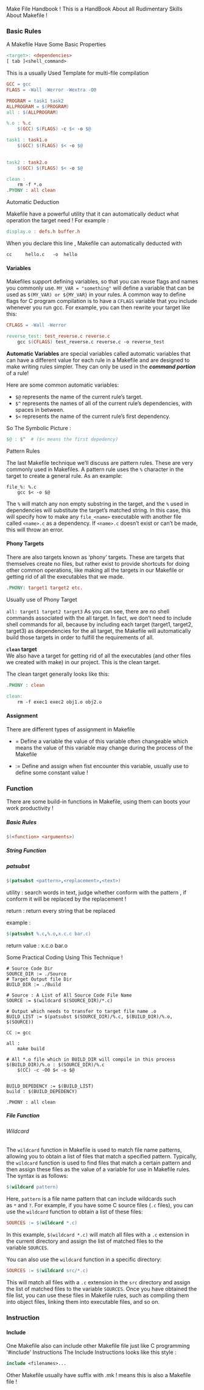 
Make File Handbook !
This is a HandBook About all Rudimentary Skills About Makefile !


### Basic Rules

A Makefile Have Some Basic Properties 
```Makefile
<target>: <dependencies>
[ tab ]<shell_command>
```


This is a usually Used Template for multi-file compilation
```Makefile
GCC = gcc
FLAGS = -Wall -Werror -Wextra -O0

PROGRAM = task1 task2
ALLPROGRAM = $(PROGRAM)
all : $(ALLPROGRAM)

%.o : %.c
	$(GCC) $(FLAGS) -c $< -o $@

task1 : task1.o
	$(GCC) $(FLAGS) $< -o $@

  
task2 : task2.o
	$(GCC) $(FLAGS) $< -o $@

clean :
	rm -f *.o
.PYONY : all clean
```

Automatic Deduction

Makefile have a powerful utility that it can automatically deduct what operation the target need !
For example : 
```Makefile
display.o : defs.h buffer.h
```
When you declare this line , Makefile can automatically deducted with
```shell
cc     hello.c   -o  hello
```


#### Variables

Makefiles support defining variables, so that you can reuse flags and names you commonly use. `MY_VAR = "something"` will define a variable that can be used as `$(MY_VAR) or ${MY_VAR}` in your rules. A common way to define flags for C program compilation is to have a `CFLAGS` variable that you include whenever you run gcc. For example, you can then rewrite your target like this:

```Makefile
CFLAGS = -Wall -Werror

reverse_test: test_reverse.c reverse.c
    gcc $(CFLAGS) test_reverse.c reverse.c -o reverse_test
```

**Automatic Variables** are special variables called automatic variables that can have a different value for each rule in a Makefile and are designed to make writing rules simpler. They can only be used in the ***command portion*** of a rule!

Here are some common automatic variables:
- `$@` represents the name of the current rule’s target.  
- `$^` represents the names of all of the current rule’s dependencies, with spaces in between.  
- `$<` represents the name of the current rule’s first dependency.

So The Symbolic Picture : 
```Makefile
$@ : $^  # ($< means the first depedency)
```

Pattern Rules

The last Makefile technique we’ll discuss are pattern rules. These are very commonly used in Makefiles. A pattern rule uses the `%` character in the target to create a general rule. As an example:

```
file_%: %.c
    gcc $< -o $@
```

The `%` will match any non empty substring in the target, and the `%` used in dependencies will substitute the target’s matched string. In this case, this will specify how to make any `file_<name>` executable with another file called `<name>.c` as a dependency. If `<name>.c` doesn’t exist or can’t be made, this will throw an error.

#### Phony Targets

There are also targets known as ‘phony’ targets. These are targets that themselves create no files, but rather exist to provide shortcuts for doing other common operations, like making all the targets in our Makefile or getting rid of all the executables that we made.
```Makefile
.PHONY: target1 target2 etc.
```

Usually use of Phony Target

`all: target1 target2 target3`
As you can see, there are no shell commands associated with the all target. In fact, we don’t need to include shell commands for all, because by including each target (target1, target2, target3) as dependencies for the all target, the Makefile will automatically build those targets in order to fulfill the requirements of all.

**`clean` target**  
We also have a target for getting rid of all the executables (and other files we created with make) in our project. This is the clean target.

The clean target generally looks like this:

```Makefile
.PHONY : clean

clean:
    rm -f exec1 exec2 obj1.o obj2.o
```


#### Assignment

There are different types of assignment in Makefile

- = Define a variable the value of this variable often changeable which means the value of this variable may change during the process of the Makefile 

- := Define and assign when fist encounter this variable, usually use to define some constant value ! 


### Function 

There are some build-in functions in Makefile, using them can boots your work productivity !

##### Basic Rules

```Makefile
$(<function> <arguments>)
```


##### String Function

##### patsubst
```Makefile
$(patsubst <pattern>,<replacement>,<text>)
```
utility : search words in text, judge whether conform with the pattern , if conform it will be replaced by the replacement !

return : return every string that be replaced

example : 
```Makefile
$(patsubst %.c,%.o,x.c.c bar.c)
```
return value : x.c.o bar.o


Some Practical Coding Using This Technique !
```shell
# Source Code Dir
SOURCE_DIR := ./Source
# Target Output file Dir
BUILD_DIR := ./Build

# Source : A List of All Source Code File Name
SOURCE := $(wildcard $(SOURCE_DIR)/*.c)

# Output which needs to transfer to target file name .o
BUILD_LIST := $(patsubst $(SOURCE_DIR)/%.c, $(BUILD_DIR)/%.o, $(SOURCE))

CC := gcc

all :
	make build

# All *.o file which in BUILD_DIR will compile in this process
$(BUILD_DIR)/%.o : $(SOURCE_DIR)/%.c
	$(CC) -c -O0 $< -o $@


BUILD_DEPEDENCY := $(BUILD_LIST)
build : $(BUILD_DEPEDENCY)

.PHONY : all clean
```
##### File Function

###### Wildcard

The `wildcard` function in Makefile is used to match file name patterns, allowing you to obtain a list of files that match a specified pattern. Typically, the `wildcard` function is used to find files that match a certain pattern and then assign these files as the value of a variable for use in Makefile rules.
The syntax is as follows:
```Makefile
$(wildcard pattern)
```
Here, `pattern` is a file name pattern that can include wildcards such as `*` and `?`.
For example, if you have some C source files (`.c` files), you can use the `wildcard` function to obtain a list of these files:
```Makefile
SOURCES := $(wildcard *.c)
```
In this example, `$(wildcard *.c)` will match all files with a `.c` extension in the current directory and assign the list of matched files to the variable `SOURCES`.

You can also use the `wildcard` function in a specific directory:

```Makefile
SOURCES := $(wildcard src/*.c)
```
This will match all files with a `.c` extension in the `src` directory and assign the list of matched files to the variable `SOURCES`.
Once you have obtained the file list, you can use these files in Makefile rules, such as compiling them into object files, linking them into executable files, and so on.


### Instruction

#### Include 

One Makefile also can include other Makefile file just like C programming '#include' Instructions
The Include Instructions looks like this style : 
```Makefile
include <filenames>...
```
Other Makefile usually have suffix with .mk ! means this is also a Makefile file !
